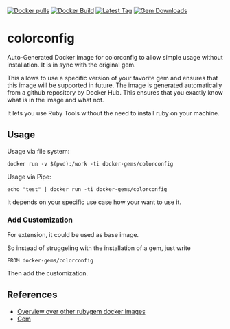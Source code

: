 [![Docker pulls](https://img.shields.io/docker/pulls/rubygem/colorconfig.svg)](https://hub.docker.com/r/rubygem/colorconfig/)
[![Docker Build](https://img.shields.io/docker/automated/rubygem/colorconfig.svg)](https://hub.docker.com/r/rubygem/colorconfig/)
[![Latest Tag](https://img.shields.io/github/tag/docker-rubygem/colorconfig.svg)](https://hub.docker.com/r/rubygem/colorconfig/)
[![Gem Downloads](https://img.shields.io/gem/dt/colorconfig.svg)](https://rubygems.org/gems/colorconfig/)
# colorconfig

Auto-Generated Docker image for colorconfig to allow simple usage without installation.
It is in sync with the original gem.

This allows to use a specific version of your favorite gem and ensures that this image will be supported in future.
The image is generated automatically from a github repository by Docker Hub.
This ensures that you exactly know what is in the image and what not.

It lets you use Ruby Tools without the need to install ruby on your machine.

## Usage

Usage via file system:

`docker run -v $(pwd):/work -ti docker-gems/colorconfig`

Usage via Pipe:

`echo "test" | docker run -ti docker-gems/colorconfig`

It depends on your specific use case how your want to use it.

### Add Customization

For extension, it could be used as base image.

So instead of struggeling with the installation of a gem, just write

`FROM docker-gems/colorconfig`

Then add the customization.

## References

 - [Overview over other rubygem docker images](https://github.com/thinkbot/docker-rubygem)
 - [Gem](https://rubygems.org/gems/colorconfig/)
